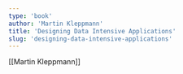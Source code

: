 ```yaml
---
type: 'book'
author: 'Martin Kleppmann'
title: 'Designing Data Intensive Applications'
slug: 'designing-data-intensive-applications'
---
```


[[Martin Kleppmann]]